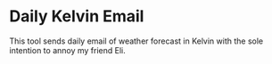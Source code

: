 # Daily Kelvin Email
This tool sends daily email of weather forecast in Kelvin with the sole intention to annoy my friend Eli.

